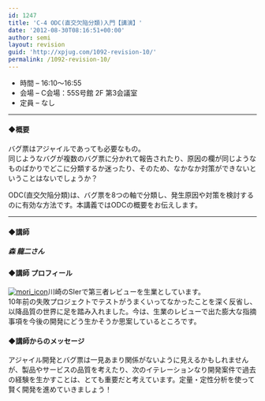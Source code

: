 ```yaml
---
id: 1247
title: 'C-4 ODC(直交欠陥分類)入門【講演】'
date: '2012-08-30T08:16:51+00:00'
author: semi
layout: revision
guid: 'http://xpjug.com/1092-revision-10/'
permalink: /1092-revision-10/
---
```


- 時間 – 16:10〜16:55
- 会場 – C会場：55S号館 2F 第3会議室
- 定員 – なし

---

#### ◆概要

バグ票はアジャイルであっても必要なもの。  
同じようなバグが複数のバグ票に分かれて報告されたり、原因の欄が同じようなものばかりでどこに分類するか迷ったり、そのため、なかなか対策ができないということはないでしょうか？

ODC(直交欠陥分類)は、バグ票を8つの軸で分類し、発生原因や対策を検討するのに有効な方法です。本講義ではODCの概要をお伝えします。

---

#### ◆講師

##### 森 龍二さん

#### ◆講師 プロフィール

[![](http://xpjug.com/wp-content/uploads/2012/08/mori_icon-150x150.jpg "mori_icon")](http://xpjug.com/wp-content/uploads/2012/08/mori_icon.jpg)川崎のSIerで第三者レビューを生業としています。  
10年前の失敗プロジェクトでテストがうまくいってなかったことを深く反省し、以降品質の世界に足を踏み入れました。今は、生業のレビューで出た膨大な指摘事項を今後の開発にどう生かそうか思案しているところです。

#### ◆講師からのメッセージ

アジャイル開発とバグ票は一見あまり関係がないように見えるかもしれませんが、製品やサービスの品質を考えたり、次のイテレーションなり開発案件で過去の経験を生かすことは、とても重要だと考えています。定量・定性分析を使って賢く開発を進めていきましょう！